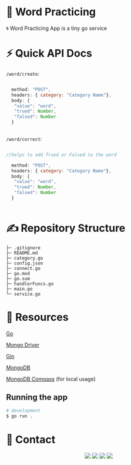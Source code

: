 # 🤖 Word Practicing


 🌀 Word Practicing App is a tiny go service


# ⚡ Quick API Docs

`/word/create`: 

```js

  method: "POST",
  headers: { category: "Category Name"},
  body: {  
   "value": "word",
   "trued": Number,
   "falsed": Number
  }
  
  ```
  
  `/word/correct`: 

```js

//helps to add Trued or Falsed to the word

  method: "POST",
  headers: { category: "Category Name"},
  body: {  
   "value": "word",
   "trued": Number,
   "falsed": Number
  }
  
  ```
  
  
# ✍️ Repository Structure 

```
├─ .gitignore
├─ README.md
├─ category.go
├─ config.json
├─ connect.go
├─ go.mod
├─ go.sum
├─ handlerFuncs.go
├─ main.go
└─ service.go
```

# 🔗 Resources

[Go](https://go.dev/)

[Mongo Driver](https://pkg.go.dev/go.mongodb.org/mongo-driver@v1.11.1)

[Gin](https://pkg.go.dev/github.com/gin-gonic/gin@v1.8.1)

[MongoDB](https://www.mongodb.com/)

[MongoDB Compass](https://www.mongodb.com/products/compass) (for local usage)

## Running the app

```bash
# development
$ go run .

```


# 📱 Contact

<div align="center">
<a href="https://github.com/Noirrs" target="_blank"><img src="https://img.shields.io/badge/Noirrs%20-191717.svg?&style=for-the-badge&logo=github&logoColor=white"></a>
<a href="https://discord.com/users/922078187788308510" target="_blank"><img src="https://shields.io/badge/Noir-111111.svg?&style=for-the-badge&logo=discord"></a>
<a href="https://www.npmjs.com/~noirr" target="_blank"><img src="https://shields.io/badge/Noirr-111111.svg?&style=for-the-badge&logo=npm"></a>
<a href="https://open.spotify.com/user/oitziwwbyioezmtmfndiu3qqw" target= "_blank"><img src="https://img.shields.io/badge/Spotify%20-1ed760.svg?&style=for-the-badge&logo=spotify&logoColor=black"></a>
  </div>

